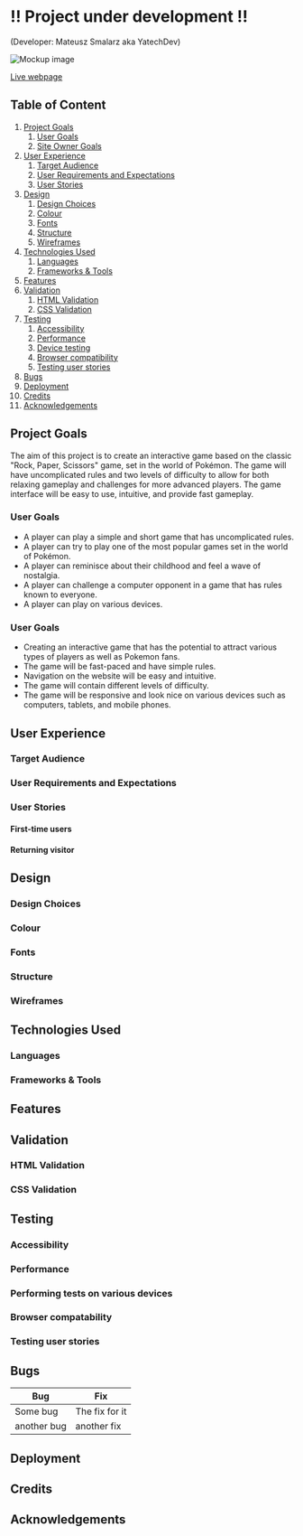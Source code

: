 # !!  Project under development !!

(Developer: Mateusz Smalarz aka YatechDev)

![Mockup image]()

[Live webpage]()

## Table of Content

1. [Project Goals](#project-goals)
    1. [User Goals](#user-goals)
    2. [Site Owner Goals](#site-owner-goals)
2. [User Experience](#user-experience)
    1. [Target Audience](#target-audience)
    2. [User Requirements and Expectations](#user-requirements-and-expectations)
    3. [User Stories](#user-stories)
3. [Design](#design)
    1. [Design Choices](#design-choices)
    2. [Colour](#colour)
    3. [Fonts](#fonts)
    4. [Structure](#structure)
    5. [Wireframes](#wireframes)
4. [Technologies Used](#technologies-used)
    1. [Languages](#languages)
    2. [Frameworks & Tools](#frameworks-&-tools)
5. [Features](#features)
6. [Validation](#validation)
    1. [HTML Validation](#HTML-validation)
    2. [CSS Validation](#CSS-validation)
7. [Testing](#testing)
    1. [Accessibility](#accessibility)
    2. [Performance](#performance)
    3. [Device testing](#performing-tests-on-various-devices)
    4. [Browser compatibility](#browser-compatability)
    5. [Testing user stories](#testing-user-stories)
8. [Bugs](#Bugs)
9. [Deployment](#deployment)
10. [Credits](#credits)
11. [Acknowledgements](#acknowledgements)

## Project Goals

The aim of this project is to create an interactive game based on the classic "Rock, Paper, Scissors" game, set in the
world of Pokémon. The game will have uncomplicated rules and two levels of difficulty to allow for both relaxing
gameplay and challenges for more advanced players. The game interface will be easy to use, intuitive, and provide fast
gameplay.

### User Goals
- A player can play a simple and short game that has uncomplicated rules.
- A player can try to play one of the most popular games set in the world of Pokémon.
- A player can reminisce about their childhood and feel a wave of nostalgia.
- A player can challenge a computer opponent in a game that has rules known to everyone.
- A player can play on various devices.

### User Goals
- Creating an interactive game that has the potential to attract various types of players as well as Pokemon fans.
- The game will be fast-paced and have simple rules.
- Navigation on the website will be easy and intuitive.
- The game will contain different levels of difficulty.
- The game will be responsive and look nice on various devices such as computers, tablets, and mobile phones.

## User Experience

### Target Audience

### User Requirements and Expectations

### User Stories

#### First-time users

#### Returning visitor

## Design

### Design Choices

### Colour

### Fonts

### Structure

### Wireframes

## Technologies Used

### Languages

### Frameworks & Tools

## Features

## Validation

### HTML Validation

### CSS Validation

## Testing

### Accessibility

### Performance

### Performing tests on various devices

### Browser compatability

### Testing user stories

## Bugs

| **Bug**     | **Fix**        |
|-------------|----------------|
| Some bug    | The fix for it |
| another bug | another fix    |


## Deployment

## Credits

## Acknowledgements